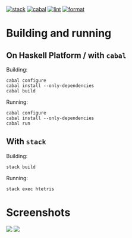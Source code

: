 [![stack](https://github.com/haskell-game-archives/haskell-tetris/workflows/stack/badge.svg)](https://github.com/haskell-game-archives/haskell-tetris/actions?query=workflow%3Astack)
[![cabal](https://github.com/haskell-game-archives/haskell-tetris/workflows/cabal/badge.svg)](https://github.com/haskell-game-archives/haskell-tetris/actions?query=workflow%3Acabal)
[![lint](https://github.com/haskell-game-archives/haskell-tetris/workflows/lint/badge.svg)](https://github.com/haskell-game-archives/haskell-tetris/actions?query=workflow%3Alint)
[![format](https://github.com/haskell-game-archives/haskell-tetris/workflows/format/badge.svg)](https://github.com/haskell-game-archives/haskell-tetris/actions?query=workflow%3Aformat)

# Building and running

## On Haskell Platform / with `cabal`

Building:
```shell
cabal configure
cabal install --only-dependencies
cabal build
```
Running:
```shell
cabal configure
cabal install --only-dependencies
cabal run
```

## With `stack`

Building:
```shell
stack build
```
Running:
```shell
stack exec htetris
```

# Screenshots
![](https://cloud.githubusercontent.com/assets/2439255/12403317/7e641ca0-be33-11e5-8d98-8b2afffe3720.png)
![](https://cloud.githubusercontent.com/assets/2439255/12403413/f6a1c0fa-be33-11e5-8770-41fb4a468b41.png)
